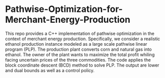 # Pathwise-Optimization-for-Merchant-Energy-Production
This repo provides a C++ implementation of pathwise optimization in the context of merchant energy production. Specifically, we consider a realistic ethanol production instance modeled as a large scale pathwise linear program (PLP). The production plant converts corn and natural gas into ethanol. The owner of the plant wants to maximize the total profit whiling facing uncertain prices of the three commodities. The code applies the block coordinate descent (BCD) method to solve PLP. The output are lower and dual bounds as well as a control policy.
